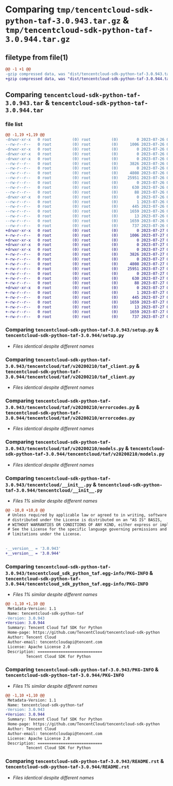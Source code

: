 # Comparing `tmp/tencentcloud-sdk-python-taf-3.0.943.tar.gz` & `tmp/tencentcloud-sdk-python-taf-3.0.944.tar.gz`

## filetype from file(1)

```diff
@@ -1 +1 @@
-gzip compressed data, was "dist/tencentcloud-sdk-python-taf-3.0.943.tar", last modified: Wed Jul 26 00:44:05 2023, max compression
+gzip compressed data, was "dist/tencentcloud-sdk-python-taf-3.0.944.tar", last modified: Thu Jul 27 02:23:01 2023, max compression
```

## Comparing `tencentcloud-sdk-python-taf-3.0.943.tar` & `tencentcloud-sdk-python-taf-3.0.944.tar`

### file list

```diff
@@ -1,19 +1,19 @@
-drwxr-xr-x   0 root         (0) root         (0)        0 2023-07-26 00:44:05.000000 tencentcloud-sdk-python-taf-3.0.943/
--rw-r--r--   0 root         (0) root         (0)     1006 2023-07-26 00:44:05.000000 tencentcloud-sdk-python-taf-3.0.943/setup.py
-drwxr-xr-x   0 root         (0) root         (0)        0 2023-07-26 00:44:05.000000 tencentcloud-sdk-python-taf-3.0.943/tencentcloud/
-drwxr-xr-x   0 root         (0) root         (0)        0 2023-07-26 00:44:05.000000 tencentcloud-sdk-python-taf-3.0.943/tencentcloud/taf/
-drwxr-xr-x   0 root         (0) root         (0)        0 2023-07-26 00:44:05.000000 tencentcloud-sdk-python-taf-3.0.943/tencentcloud/taf/v20200210/
--rw-r--r--   0 root         (0) root         (0)     3826 2023-07-26 00:44:05.000000 tencentcloud-sdk-python-taf-3.0.943/tencentcloud/taf/v20200210/taf_client.py
--rw-r--r--   0 root         (0) root         (0)        0 2023-07-26 00:44:05.000000 tencentcloud-sdk-python-taf-3.0.943/tencentcloud/taf/v20200210/__init__.py
--rw-r--r--   0 root         (0) root         (0)     4808 2023-07-26 00:44:05.000000 tencentcloud-sdk-python-taf-3.0.943/tencentcloud/taf/v20200210/errorcodes.py
--rw-r--r--   0 root         (0) root         (0)    25951 2023-07-26 00:44:05.000000 tencentcloud-sdk-python-taf-3.0.943/tencentcloud/taf/v20200210/models.py
--rw-r--r--   0 root         (0) root         (0)        0 2023-07-26 00:44:05.000000 tencentcloud-sdk-python-taf-3.0.943/tencentcloud/taf/__init__.py
--rw-r--r--   0 root         (0) root         (0)      630 2023-07-26 00:44:05.000000 tencentcloud-sdk-python-taf-3.0.943/tencentcloud/__init__.py
--rw-r--r--   0 root         (0) root         (0)       88 2023-07-26 00:44:05.000000 tencentcloud-sdk-python-taf-3.0.943/setup.cfg
-drwxr-xr-x   0 root         (0) root         (0)        0 2023-07-26 00:44:05.000000 tencentcloud-sdk-python-taf-3.0.943/tencentcloud_sdk_python_taf.egg-info/
--rw-r--r--   0 root         (0) root         (0)        1 2023-07-26 00:44:05.000000 tencentcloud-sdk-python-taf-3.0.943/tencentcloud_sdk_python_taf.egg-info/dependency_links.txt
--rw-r--r--   0 root         (0) root         (0)      445 2023-07-26 00:44:05.000000 tencentcloud-sdk-python-taf-3.0.943/tencentcloud_sdk_python_taf.egg-info/SOURCES.txt
--rw-r--r--   0 root         (0) root         (0)     1659 2023-07-26 00:44:05.000000 tencentcloud-sdk-python-taf-3.0.943/tencentcloud_sdk_python_taf.egg-info/PKG-INFO
--rw-r--r--   0 root         (0) root         (0)       13 2023-07-26 00:44:05.000000 tencentcloud-sdk-python-taf-3.0.943/tencentcloud_sdk_python_taf.egg-info/top_level.txt
--rw-r--r--   0 root         (0) root         (0)     1659 2023-07-26 00:44:05.000000 tencentcloud-sdk-python-taf-3.0.943/PKG-INFO
--rw-r--r--   0 root         (0) root         (0)      737 2023-07-26 00:44:05.000000 tencentcloud-sdk-python-taf-3.0.943/README.rst
+drwxr-xr-x   0 root         (0) root         (0)        0 2023-07-27 02:23:01.000000 tencentcloud-sdk-python-taf-3.0.944/
+-rw-r--r--   0 root         (0) root         (0)     1006 2023-07-27 02:23:01.000000 tencentcloud-sdk-python-taf-3.0.944/setup.py
+drwxr-xr-x   0 root         (0) root         (0)        0 2023-07-27 02:23:01.000000 tencentcloud-sdk-python-taf-3.0.944/tencentcloud/
+drwxr-xr-x   0 root         (0) root         (0)        0 2023-07-27 02:23:01.000000 tencentcloud-sdk-python-taf-3.0.944/tencentcloud/taf/
+drwxr-xr-x   0 root         (0) root         (0)        0 2023-07-27 02:23:01.000000 tencentcloud-sdk-python-taf-3.0.944/tencentcloud/taf/v20200210/
+-rw-r--r--   0 root         (0) root         (0)     3826 2023-07-27 02:23:01.000000 tencentcloud-sdk-python-taf-3.0.944/tencentcloud/taf/v20200210/taf_client.py
+-rw-r--r--   0 root         (0) root         (0)        0 2023-07-27 02:23:01.000000 tencentcloud-sdk-python-taf-3.0.944/tencentcloud/taf/v20200210/__init__.py
+-rw-r--r--   0 root         (0) root         (0)     4808 2023-07-27 02:23:01.000000 tencentcloud-sdk-python-taf-3.0.944/tencentcloud/taf/v20200210/errorcodes.py
+-rw-r--r--   0 root         (0) root         (0)    25951 2023-07-27 02:23:01.000000 tencentcloud-sdk-python-taf-3.0.944/tencentcloud/taf/v20200210/models.py
+-rw-r--r--   0 root         (0) root         (0)        0 2023-07-27 02:23:01.000000 tencentcloud-sdk-python-taf-3.0.944/tencentcloud/taf/__init__.py
+-rw-r--r--   0 root         (0) root         (0)      630 2023-07-27 02:23:01.000000 tencentcloud-sdk-python-taf-3.0.944/tencentcloud/__init__.py
+-rw-r--r--   0 root         (0) root         (0)       88 2023-07-27 02:23:01.000000 tencentcloud-sdk-python-taf-3.0.944/setup.cfg
+drwxr-xr-x   0 root         (0) root         (0)        0 2023-07-27 02:23:01.000000 tencentcloud-sdk-python-taf-3.0.944/tencentcloud_sdk_python_taf.egg-info/
+-rw-r--r--   0 root         (0) root         (0)        1 2023-07-27 02:23:01.000000 tencentcloud-sdk-python-taf-3.0.944/tencentcloud_sdk_python_taf.egg-info/dependency_links.txt
+-rw-r--r--   0 root         (0) root         (0)      445 2023-07-27 02:23:01.000000 tencentcloud-sdk-python-taf-3.0.944/tencentcloud_sdk_python_taf.egg-info/SOURCES.txt
+-rw-r--r--   0 root         (0) root         (0)     1659 2023-07-27 02:23:01.000000 tencentcloud-sdk-python-taf-3.0.944/tencentcloud_sdk_python_taf.egg-info/PKG-INFO
+-rw-r--r--   0 root         (0) root         (0)       13 2023-07-27 02:23:01.000000 tencentcloud-sdk-python-taf-3.0.944/tencentcloud_sdk_python_taf.egg-info/top_level.txt
+-rw-r--r--   0 root         (0) root         (0)     1659 2023-07-27 02:23:01.000000 tencentcloud-sdk-python-taf-3.0.944/PKG-INFO
+-rw-r--r--   0 root         (0) root         (0)      737 2023-07-27 02:23:01.000000 tencentcloud-sdk-python-taf-3.0.944/README.rst
```

### Comparing `tencentcloud-sdk-python-taf-3.0.943/setup.py` & `tencentcloud-sdk-python-taf-3.0.944/setup.py`

 * *Files identical despite different names*

### Comparing `tencentcloud-sdk-python-taf-3.0.943/tencentcloud/taf/v20200210/taf_client.py` & `tencentcloud-sdk-python-taf-3.0.944/tencentcloud/taf/v20200210/taf_client.py`

 * *Files identical despite different names*

### Comparing `tencentcloud-sdk-python-taf-3.0.943/tencentcloud/taf/v20200210/errorcodes.py` & `tencentcloud-sdk-python-taf-3.0.944/tencentcloud/taf/v20200210/errorcodes.py`

 * *Files identical despite different names*

### Comparing `tencentcloud-sdk-python-taf-3.0.943/tencentcloud/taf/v20200210/models.py` & `tencentcloud-sdk-python-taf-3.0.944/tencentcloud/taf/v20200210/models.py`

 * *Files identical despite different names*

### Comparing `tencentcloud-sdk-python-taf-3.0.943/tencentcloud/__init__.py` & `tencentcloud-sdk-python-taf-3.0.944/tencentcloud/__init__.py`

 * *Files 1% similar despite different names*

```diff
@@ -10,8 +10,8 @@
 # Unless required by applicable law or agreed to in writing, software
 # distributed under the License is distributed on an "AS IS" BASIS,
 # WITHOUT WARRANTIES OR CONDITIONS OF ANY KIND, either express or implied.
 # See the License for the specific language governing permissions and
 # limitations under the License.
 
 
-__version__ = '3.0.943'
+__version__ = '3.0.944'
```

### Comparing `tencentcloud-sdk-python-taf-3.0.943/tencentcloud_sdk_python_taf.egg-info/PKG-INFO` & `tencentcloud-sdk-python-taf-3.0.944/tencentcloud_sdk_python_taf.egg-info/PKG-INFO`

 * *Files 1% similar despite different names*

```diff
@@ -1,10 +1,10 @@
 Metadata-Version: 1.1
 Name: tencentcloud-sdk-python-taf
-Version: 3.0.943
+Version: 3.0.944
 Summary: Tencent Cloud Taf SDK for Python
 Home-page: https://github.com/TencentCloud/tencentcloud-sdk-python
 Author: Tencent Cloud
 Author-email: tencentcloudapi@tencent.com
 License: Apache License 2.0
 Description: ============================
         Tencent Cloud SDK for Python
```

### Comparing `tencentcloud-sdk-python-taf-3.0.943/PKG-INFO` & `tencentcloud-sdk-python-taf-3.0.944/PKG-INFO`

 * *Files 1% similar despite different names*

```diff
@@ -1,10 +1,10 @@
 Metadata-Version: 1.1
 Name: tencentcloud-sdk-python-taf
-Version: 3.0.943
+Version: 3.0.944
 Summary: Tencent Cloud Taf SDK for Python
 Home-page: https://github.com/TencentCloud/tencentcloud-sdk-python
 Author: Tencent Cloud
 Author-email: tencentcloudapi@tencent.com
 License: Apache License 2.0
 Description: ============================
         Tencent Cloud SDK for Python
```

### Comparing `tencentcloud-sdk-python-taf-3.0.943/README.rst` & `tencentcloud-sdk-python-taf-3.0.944/README.rst`

 * *Files identical despite different names*

